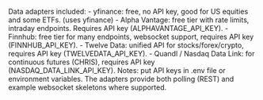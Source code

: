 Data adapters included:
    - yfinance: free, no API key, good for US equities and some ETFs. (uses yfinance)
    - Alpha Vantage: free tier with rate limits, intraday endpoints. Requires API key (ALPHAVANTAGE_API_KEY).
    - Finnhub: free tier for many endpoints, websocket support, requires API key (FINNHUB_API_KEY).
    - Twelve Data: unified API for stocks/forex/crypto, requires API key (TWELVEDATA_API_KEY).
    - Quandl / Nasdaq Data Link: for continuous futures (CHRIS), requires API key (NASDAQ_DATA_LINK_API_KEY).
Notes: put API keys in .env file or environment variables. The adapters provide both polling (REST) and example websocket skeletons where supported.